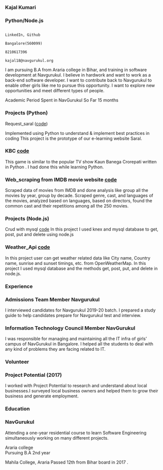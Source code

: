 ### Kajal Kumari                                                                                      
### Python/Node.js
                                                                                                      LinkedIn, Github
                                                                                                      Bangalore(560099)
                                                                                                      8210617396
                                                                                                      kajal18@navgurukul.org                                                                                                                                                                                                                                                             
I am pursuing B.A from Araria college in Bihar, and training in software development at Navgurukul. I believe in hardwork and want to work as a  back-end software developer. I want to contribute back to Navgurukul to enable other girls like me to pursue this opportunity. I want to explore new opportunities and meet different types of people.

Academic Period Spent in NavGurukul So Far                                                                      15  months

### Projects (Python)
Request_saral ([code](https://github.com/Kajal2000/python_Request/blob/master/request.py))

Implemented using Python to understand & implement best practices in coding This project is the prototype of our e-learning website Saral.

### KBC [code](https://github.com/Kajal2000/kbc/blob/master/kbc.py)
This game is similar to the popular TV show Kaun Banega Crorepati written in Python . I had done this while learning Python.

### Web_scraping from IMDB movie website [code](https://github.com/Kajal2000/Web_scraping/tree/master/Imdb%20website)
Scraped data of movies from IMDB and done analysis like group all the movies by year, group by decade. Scraped genre, cast, and languages of the movies, analyzed based on languages, based on directors, found the common cast and their repetitions among all the 250 movies.

### Projects (Node.js)

Crud with mysql [code](https://github.com/Kajal2000/crud_mysql_using_knex)
In this project I used knex and  mysql database to get, post, put and delete using node.js

### Weather_Api [code](https://github.com/Kajal2000/weather-API/blob/master/routs.js)
In this project user can get weather related data like City name, Country name, sunrise and sunset timings, etc. from OpenWeatherMap. In this project I used mysql database and the methods get, post, put, and delete in node.js. 


### Experience

### Admissions Team Member Navgurukul
I interviewed candidates for Navgurukul  2019-20 batch. I prepared a study guide to help candidates prepare for Navgurukul test and interview.

### Information Technology Council Member NavGurukul
I was responsible for managing and maintaining all the IT infra of girls’ campus of NavGurukul in Bangalore. I helped all the students to deal with any kind of problems they are facing related to IT.


### Volunteer
### Project Potential (2017)
I worked with Project Potential to research and understand about local businesses.I surveyed  local business owners and  helped them to grow their business and generate employment.   


### Education
### NavGurukul 
Attending a one-year residential course to learn Software Engineering simultaneously working on many different projects.

Araria college  
Pursuing B.A 2nd year 

Mahila College, Araria
Passed 12th from Bihar board in 2017 .





